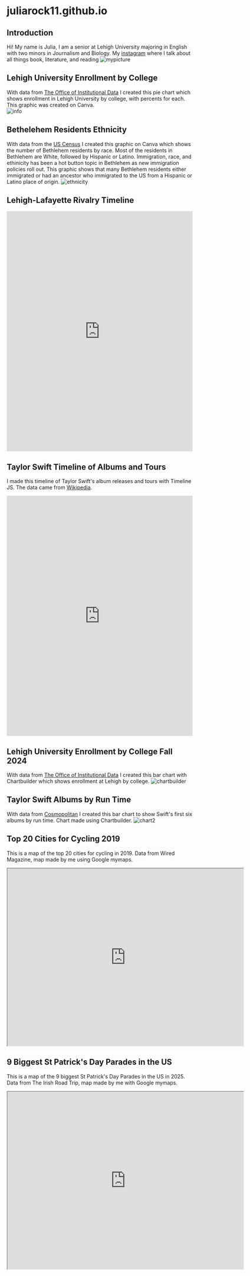 # juliarock11.github.io
## Introduction
Hi! My name is Julia, I am a senior at Lehigh University majoring in English with two minors in Journalism and Biology. 
My [instagram](https://www.instagram.com/jules.reads.books?igsh=MTl1MnNha2tmeTI3MQ%3D%3D&utm_source=qr) where I talk about all things book, literature, and reading 
![mypicture](https://github.com/juliarock11/juliarock11.github.io/blob/main/AE5E4963-75B7-4556-B4E9-0B48BC868C58.JPG?raw=true)

## Lehigh University Enrollment by College
With data from [The Office of Institutional Data](https://data.lehigh.edu/sites/data.lehigh.edu/files/LUprofile_2024.pdf) I created this pie chart which shows enrollment in Lehigh University by college, with percents for each. This graphic was created on Canva.  
![info](https://github.com/juliarock11/juliarock11.github.io/blob/main/Info.png?raw=true)

## Bethelehem Residents Ethnicity
With data from the [US Census](https://data.census.gov/profile/Bethlehem_city,_Pennsylvania?g=160XX00US4206088#race-and-ethnicity) I created this graphic on Canva which shows the number of Bethlehem residents by race. Most of the residents in Bethlehem are White, followed by Hispanic or Latino. Immigration, race, and ethinicity has been a hot button topic in Bethlehem as new immigration policies roll out. This graphic shows that many Bethlehem residents either immigrated or had an ancestor who immigrated to the US from a Hispanic or Latino place of origin. 
![ethnicity](https://github.com/juliarock11/juliarock11.github.io/blob/main/ethnicity.png?raw=true) 

## Lehigh-Lafayette Rivalry Timeline
<iframe src='https://cdn.knightlab.com/libs/timeline3/latest/embed/index.html?source=v2:2PACX-1vRP3MTaBR8Mqo4dX332977-C54jeYwWIT9mpJm60FR9oQiy8Yh5Z3buMigFkvKzSmnMJTGUzBprsDGT&font=Default&lang=en&initial_zoom=2&height=650' width='100%' height='650' webkitallowfullscreen mozallowfullscreen allowfullscreen frameborder='0'></iframe>

## Taylor Swift Timeline of Albums and Tours

I made this timeline of Taylor Swift's album releases and tours with Timeline JS. The data came from [Wikipedia](https://en.wikipedia.org/wiki/Taylor_Swift). 
<iframe src='https://cdn.knightlab.com/libs/timeline3/latest/embed/index.html?source=v2:2PACX-1vSxlDkX-YlEfHoaEj6tBDfMaXStrLxb5Jb1pOzV7BxEPFOxW_hDmXYV9akPgD3spz5QbqJXeDJ_2oOO&font=Default&lang=en&initial_zoom=2&height=650' width='100%' height='650' webkitallowfullscreen mozallowfullscreen allowfullscreen frameborder='0'></iframe>

## Lehigh University Enrollment by College Fall 2024
With data from [The Office of Institutional Data](https://data.lehigh.edu/sites/data.lehigh.edu/files/LUprofile_2024.pdf) I created this bar chart with Chartbuilder which shows enrollment at Lehigh by college. 
![chartbuilder](https://github.com/juliarock11/juliarock11.github.io/blob/main/chartbuilder.png?raw=true) 

## Taylor Swift Albums by Run Time
With data from [Cosmopolitan](https://www.cosmopolitan.com/uk/entertainment/a44471722/taylor-swift-albums/) I created this bar chart to show Swift's first six albums by run time. Chart made using Chartbuilder. 
![chart2](https://github.com/juliarock11/juliarock11.github.io/blob/main/chart2.png?raw=true)

## Top 20 Cities for Cycling 2019
This is a map of the top 20 cities for cycling in 2019. Data from Wired Magazine, map made by me using Google mymaps. 
<iframe src="https://www.google.com/maps/d/u/0/embed?mid=1FZ3tMUptcYugGNV8d9zoJYmzPTVLnlY&ehbc=2E312F" width="640" height="480"></iframe>

## 9 Biggest St Patrick's Day Parades in the US
This is a map of the 9 biggest St Patrick's Day Parades in the US in 2025. Data from The Irish Road Trip, map made by me with Google mymaps.
<iframe src="https://www.google.com/maps/d/u/0/embed?mid=1NFecH6Lmtzh2CcHYAbiF_3YvklrtmC0&ehbc=2E312F" width="640" height="480"></iframe>
